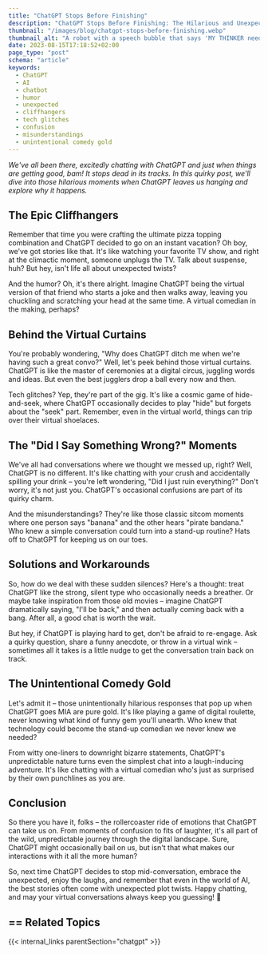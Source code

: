 ```yaml
---
title: "ChatGPT Stops Before Finishing"
description: "ChatGPT Stops Before Finishing: The Hilarious and Unexpected Moments When AI Chatbots Leave Us Hanging"
thumbnail: "/images/blog/chatgpt-stops-before-finishing.webp"
thumbnail_alt: "A robot with a speech bubble that says 'MY THINKER needs TINKER.' The robot is looking at a computer screen."
date: 2023-08-15T17:18:52+02:00
page_type: "post"
schema: "article"
keywords:
  - ChatGPT
  - AI
  - chatbot
  - humor
  - unexpected
  - cliffhangers
  - tech glitches
  - confusion
  - misunderstandings
  - unintentional comedy gold
---
```


_We've all been there, excitedly chatting with ChatGPT and just when things are getting good, bam! It stops dead in its tracks. In this quirky post, we'll dive into those hilarious moments when ChatGPT leaves us hanging and explore why it happens._

## The Epic Cliffhangers

Remember that time you were crafting the ultimate pizza topping combination and ChatGPT decided to go on an instant vacation? Oh boy, we've got stories like that. It's like watching your favorite TV show, and right at the climactic moment, someone unplugs the TV. Talk about suspense, huh? But hey, isn't life all about unexpected twists?

And the humor? Oh, it's there alright. Imagine ChatGPT being the virtual version of that friend who starts a joke and then walks away, leaving you chuckling and scratching your head at the same time. A virtual comedian in the making, perhaps?

## Behind the Virtual Curtains

You're probably wondering, "Why does ChatGPT ditch me when we're having such a great convo?" Well, let's peek behind those virtual curtains. ChatGPT is like the master of ceremonies at a digital circus, juggling words and ideas. But even the best jugglers drop a ball every now and then.

Tech glitches? Yep, they're part of the gig. It's like a cosmic game of hide-and-seek, where ChatGPT occasionally decides to play "hide" but forgets about the "seek" part. Remember, even in the virtual world, things can trip over their virtual shoelaces.

## The "Did I Say Something Wrong?" Moments

We've all had conversations where we thought we messed up, right? Well, ChatGPT is no different. It's like chatting with your crush and accidentally spilling your drink – you're left wondering, "Did I just ruin everything?" Don't worry, it's not just you. ChatGPT's occasional confusions are part of its quirky charm.

And the misunderstandings? They're like those classic sitcom moments where one person says "banana" and the other hears "pirate bandana." Who knew a simple conversation could turn into a stand-up routine? Hats off to ChatGPT for keeping us on our toes.

## Solutions and Workarounds

So, how do we deal with these sudden silences? Here's a thought: treat ChatGPT like the strong, silent type who occasionally needs a breather. Or maybe take inspiration from those old movies – imagine ChatGPT dramatically saying, "I'll be back," and then actually coming back with a bang. After all, a good chat is worth the wait.

But hey, if ChatGPT is playing hard to get, don't be afraid to re-engage. Ask a quirky question, share a funny anecdote, or throw in a virtual wink – sometimes all it takes is a little nudge to get the conversation train back on track.

## The Unintentional Comedy Gold

Let's admit it – those unintentionally hilarious responses that pop up when ChatGPT goes MIA are pure gold. It's like playing a game of digital roulette, never knowing what kind of funny gem you'll unearth. Who knew that technology could become the stand-up comedian we never knew we needed?

From witty one-liners to downright bizarre statements, ChatGPT's unpredictable nature turns even the simplest chat into a laugh-inducing adventure. It's like chatting with a virtual comedian who's just as surprised by their own punchlines as you are.

## Conclusion

So there you have it, folks – the rollercoaster ride of emotions that ChatGPT can take us on. From moments of confusion to fits of laughter, it's all part of the wild, unpredictable journey through the digital landscape. Sure, ChatGPT might occasionally bail on us, but isn't that what makes our interactions with it all the more human?

So, next time ChatGPT decides to stop mid-conversation, embrace the unexpected, enjoy the laughs, and remember that even in the world of AI, the best stories often come with unexpected plot twists. Happy chatting, and may your virtual conversations always keep you guessing! 🎉

## == Related Topics

{{< internal_links parentSection="chatgpt" >}}

